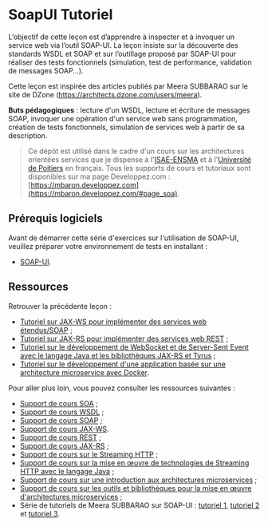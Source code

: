# SoapUI Tutoriel

L’objectif de cette leçon est d’apprendre à inspecter et à invoquer un service web via l’outil SOAP-UI. La leçon insiste sur la découverte des standards WSDL et SOAP et sur l’outillage proposé par SOAP-UI pour réaliser des tests fonctionnels (simulation, test de performance, validation de messages SOAP...).

Cette leçon est inspirée des articles publiés par Meera SUBBARAO sur le site de DZone (https://architects.dzone.com/users/meera).

**Buts pédagogiques** : lecture d'un WSDL, lecture et écriture de messages SOAP, invoquer une opération d'un service web sans programmation, création de tests fonctionnels, simulation de services web à partir de sa description.

> Ce dépôt est utilisé dans le cadre d'un cours sur les architectures orientées services que je dispense à l'[ISAE-ENSMA](https://www.ensma.fr) et à l'[Université de Poitiers](https://www.univ-poitiers.fr/) en français. Tous les supports de cours et tutoriaux sont disponibles sur ma page Developpez.com : [https://mbaron.developpez.com](https://mbaron.developpez.com/#page_soa).

## Prérequis logiciels

Avant de démarrer cette série d'exercices sur l'utilisation de SOAP-UI, veuillez préparer votre environnement de tests en installant :

* [SOAP-UI](https://www.soapui.org/ "SOAP-UI").

## Ressources

Retrouver la précédente leçon :

* [Tutoriel sur JAX-WS pour implémenter des services web étendus/SOAP](https://github.com/mickaelbaron/jaxws-tutorial) ;
* [Tutoriel sur JAX-RS pour implémenter des services web REST](https://github.com/mickaelbaron/jaxrs-tutorial) ;
* [Tutoriel sur le développement de WebSocket et de Server-Sent Event avec le langage Java et les bibliothèques JAX-RS et Tyrus](https://github.com/mickaelbaron/streaminghttp-tutorial) ;
* [Tutoriel sur le développement d'une application basée sur une architecture microservice avec Docker](https://github.com/mickaelbaron/javamicroservices-tutorial).

Pour aller plus loin, vous pouvez consulter les ressources suivantes :

* [Support de cours SOA](https://mickael-baron.fr/soa/introduction-soa "Support de cours SOA") ;
* [Support de cours WSDL](https://mickael-baron.fr/soa/decrire-configurer-wsdl "Support de cours WSDL") ;
* [Support de cours SOAP](https://mickael-baron.fr/soa/communiquer-soap "Support de cours SOAP") ;
* [Support de cours JAX-WS](https://mickael-baron.fr/soa/developper-serviceweb-jaxws "Support de cours JAX-WS").
* [Support de cours REST](https://mickael-baron.fr/soa/comprendre-style-architecture-rest "Support de cours REST") ;
* [Support de cours JAX-RS](https://mickael-baron.fr/soa/developper-serviceweb-rest-jaxrs "Support de cours JAX-RS") ;
* [Support de cours sur le Streaming HTTP](https://mickael-baron.fr/soa/introduction-streaminghttp) ;
* [Support de cours sur la mise en œuvre de technologies de Streaming HTTP avec le langage Java](https://mickael-baron.fr/soa/streaminghttp-mise-en-oeuvre) ;
* [Support de cours sur une introduction aux architectures microservices](https://mickael-baron.fr/soa/introduction-microservices "Support de cours sur une introduction aux architectures microservices") ;
* [Support de cours sur les outils et bibliothèques pour la mise en œuvre d'architectures microservices](https://mickael-baron.fr/soa/microservices-mise-en-oeuvre "Support de cours sur les outils et bibliothèques pour la mise en œuvre d'architectures microservices") ;
* Série de tutoriels de Meera SUBBARAO sur SOAP-UI : [tutoriel 1](https://architects.dzone.com/articles/functional-web-services-1 "tutoriel 1"), [tutoriel 2](https://architects.dzone.com/articles/functional-web-services-2 "tutoriel 2") et [tutoriel 3](https://architects.dzone.com/articles/functional-web-services-3 "tutoriel 3").
